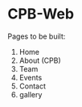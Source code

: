 # CPB-Web

Pages to be built: 
  1. Home
  2. About (CPB)
  3. Team
  4. Events
  5. Contact
  6. gallery 
  
